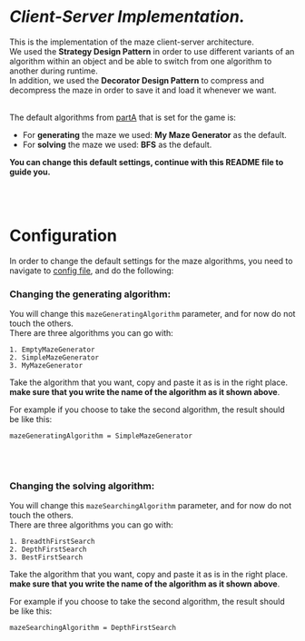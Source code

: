 # ***Client-Server Implementation.***

This is the implementation of the maze client-server architecture.<br>
We used the **Strategy Design Pattern** in order to use different variants of an algorithm within an object and be able to switch from one algorithm to another during runtime. <br>
In addition, we used the **Decorator Design Pattern** to compress and decompress the maze in order to save it and load it whenever we want. <br><br>


The default algorithms from [partA](https://github.com/eliyaballout/Maze_Game/tree/main/partA) that is set for the game is:
* For **generating** the maze we used: **My Maze Generator** as the default.
* For **solving** the maze we used: **BFS** as the default.<br>

**You can change this default settings, continue with this README file to guide you.**

<br><br>




# Configuration

In order to change the default settings for the maze algorithms, you need to navigate to [config file](https://github.com/eliyaballout/Maze_Game/blob/main/partB/resources/config.properties), and do the following:

### Changing the **generating** algorithm:
You will change this `mazeGeneratingAlgorithm` parameter, and for now do not touch the others.<br>
There are three algorithms you can go with:
```
1. EmptyMazeGenerator
2. SimpleMazeGenerator
3. MyMazeGenerator
```

Take the algorithm that you want, copy and paste it as is in the right place. **make sure that you write the name of the algorithm as it shown above**. 
<br>

For example if you choose to take the second algorithm, the result should be like this:
```
mazeGeneratingAlgorithm = SimpleMazeGenerator
```
<br><br>


### Changing the **solving** algorithm:
You will change this `mazeSearchingAlgorithm` parameter, and for now do not touch the others.<br>
There are three algorithms you can go with:
```
1. BreadthFirstSearch
2. DepthFirstSearch
3. BestFirstSearch
```

Take the algorithm that you want, copy and paste it as is in the right place. **make sure that you write the name of the algorithm as it shown above**.
<br>

For example if you choose to take the second algorithm, the result should be like this:
```
mazeSearchingAlgorithm = DepthFirstSearch
```
<br>
